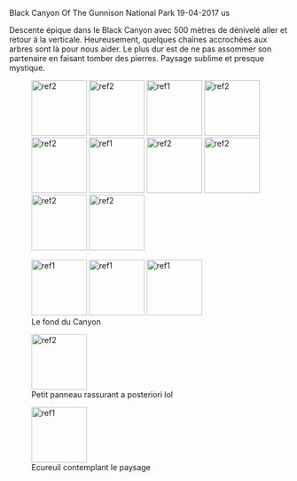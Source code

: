 Black Canyon Of The Gunnison National Park
19-04-2017
us

Descente épique dans le Black Canyon avec 500 mètres de dénivelé aller et retour à la verticale. Heureusement, quelques chaînes accrochées aux arbres sont là pour nous aider. Le plus dur est de ne pas assommer son partenaire en faisant tomber des pierres. Paysage sublime et presque mystique.


<figure>
  <img src='{{ imgThumb "1.jpg"}}' data-image-opened='{{img "1.jpg" }}' class="image" alt="ref2" style="width:100px"/>
  <img src='{{ imgThumb "2.jpg"}}' data-image-opened='{{img "2.jpg" }}' class="image" alt="ref2" style="width:100px"/>
  <img src='{{ imgThumb "3.jpg"}}' data-image-opened='{{img "3.jpg" }}' class="image" alt="ref1" style="width:100px"/>
  <img src='{{ imgThumb "4.jpg"}}' data-image-opened='{{img "4.jpg" }}' class="image" alt="ref2" style="width:100px"/>
  <img src='{{ imgThumb "5.jpg"}}' data-image-opened='{{img "5.jpg" }}' class="image" alt="ref2" style="width:100px"/>
  <img src='{{ imgThumb "10.jpg"}}' data-image-opened='{{img "10.jpg" }}' class="image" alt="ref1" style="width:100px"/>
  <img src='{{ imgThumb "11.jpg"}}' data-image-opened='{{img "11.jpg" }}' class="image" alt="ref2" style="width:100px"/>
  <img src='{{ imgThumb "12.jpg"}}' data-image-opened='{{img "12.jpg" }}' class="image" alt="ref2" style="width:100px"/>
  <img src='{{ imgThumb "13.jpg"}}' data-image-opened='{{img "13.jpg" }}' class="image" alt="ref2" style="width:100px"/>
  <img src='{{ imgThumb "15.jpg"}}' data-image-opened='{{img "15.jpg" }}' class="image" alt="ref2" style="width:100px"/>
</figure>

<figure>
 <img src='{{ imgThumb "7.jpg"}}' data-image-opened='{{img "7.jpg" }}' class="image" alt="ref1" style="width:100px"/>
  <img src='{{ imgThumb "8.jpg"}}' data-image-opened='{{img "8.jpg" }}' class="image" alt="ref1" style="width:100px"/>
  <img src='{{ imgThumb "9.jpg"}}' data-image-opened='{{img "9.jpg" }}' class="image" alt="ref1" style="width:100px"/>
  <figcaption>Le fond du Canyon</figcaption>
</figure>
  
<figure>
  <img src='{{ imgThumb "14.jpg"}}' data-image-opened='{{img "14.jpg" }}' class="image" alt="ref2" style="width:100px"/>
  <figcaption>Petit panneau rassurant a posteriori lol</figcaption>
</figure>

<figure>
  <img src='{{ imgThumb "6.jpg"}}' data-image-opened='{{img "6.jpg" }}' class="image" alt="ref1" style="width:100px"/>
  <figcaption>Ecureuil contemplant le paysage</figcaption>
</figure>
